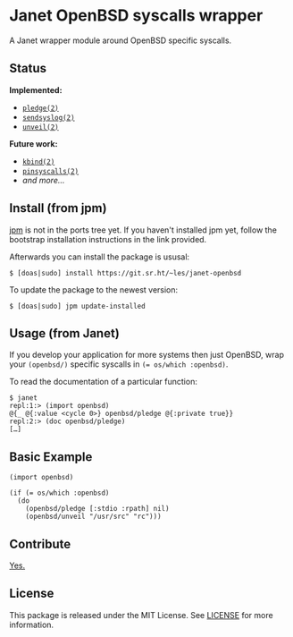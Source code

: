 # Janet OpenBSD syscalls wrapper

A Janet wrapper module around OpenBSD specific syscalls.

## Status

**Implemented:**

* [`pledge(2)`](https://man.openbsd.org/pledge.2)
* [`sendsyslog(2)`](https://man.openbsd.org/sendsyslog.2)
* [`unveil(2)`](https://man.openbsd.org/unveil.2)

**Future work:**

* [`kbind(2)`](https://man.openbsd.org/kbind.2)
* [`pinsyscalls(2)`](https://man.openbsd.org/pinsyscalls.2)
* _and more…_

## Install (from jpm)

[jpm](https://git.sr.ht/~bakpakin/jpm) is not in the ports tree yet. If you haven't installed jpm yet, follow the bootstrap installation instructions in the link provided.

Afterwards you can install the package is ususal:

```shell-session
$ [doas|sudo] install https://git.sr.ht/~les/janet-openbsd
```

To update the package to the newest version:

```shell-session
$ [doas|sudo] jpm update-installed
```

## Usage (from Janet)

If you develop your application for more systems then just OpenBSD, wrap your `(openbsd/)` specific syscalls in `(= os/which :openbsd)`.

To read the documentation of a particular function:

```janet
$ janet
repl:1:> (import openbsd)
@{_ @{:value <cycle 0>} openbsd/pledge @{:private true}}
repl:2:> (doc openbsd/pledge)
[…]
```

## Basic Example

```janet
(import openbsd)

(if (= os/which :openbsd)
  (do
    (openbsd/pledge [:stdio :rpath] nil)
    (openbsd/unveil "/usr/src" "rc")))
```

## Contribute

[Yes.](CONTRIBUTING.md)

## License

This package is released under the MIT License. See [LICENSE](./LICENSE) for more information.
